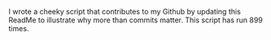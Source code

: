 I wrote a cheeky script that contributes to my Github by updating this ReadMe to illustrate why more than commits matter. This script has run 899 times.